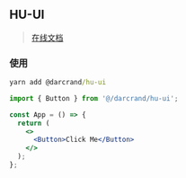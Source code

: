 ## HU-UI

> [在线文档](https://darcrandex.github.io/hu-ui/)

### 使用

```cmd
yarn add @darcrand/hu-ui
```

```jsx
import { Button } from '@/darcrand/hu-ui';

const App = () => {
  return (
    <>
      <Button>Click Me</Button>
    </>
  );
};
```
